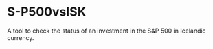 # S-P500vsISK
A tool to check the status of an investment in the S&amp;P 500 in Icelandic currency. 
